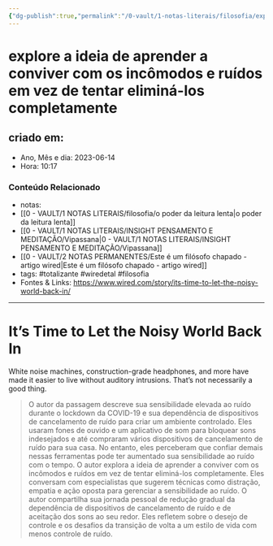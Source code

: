 ```yaml
---
{"dg-publish":true,"permalink":"/0-vault/1-notas-literais/filosofia/explore-a-ideia-de-aprender-a-conviver-com-os-incomodos-e-ruidos-em-vez-de-tentar-elimina-los-completamente/","tags":["totalizante","wiredetal","filosofia"],"dgHomeLink":true,"dgShowLocalGraph":true,"dgShowFileTree":true,"dgEnableSearch":true}
---
```


# explore a ideia de aprender a conviver com os incômodos e ruídos em vez de tentar eliminá-los completamente

## criado em: 
-  Ano, Mês e dia: 2023-06-14
- Hora: 10:17

### Conteúdo Relacionado
- notas: 
- [[0 - VAULT/1 NOTAS LITERAIS/filosofia/o poder da leitura lenta\|o poder da leitura lenta]]
- [[0 - VAULT/1 NOTAS LITERAIS/INSIGHT PENSAMENTO E MEDITAÇÃO/Vipassana\|0 - VAULT/1 NOTAS LITERAIS/INSIGHT PENSAMENTO E MEDITAÇÃO/Vipassana]]
- [[0 - VAULT/2 NOTAS PERMANENTES/Este é um filósofo chapado - artigo wired\|Este é um filósofo chapado - artigo wired]]
- tags: #totalizante #wiredetal #filosofia 
- Fontes & Links: https://www.wired.com/story/its-time-to-let-the-noisy-world-back-in/
---

# It’s Time to Let the Noisy World Back In

White noise machines, construction-grade headphones, and more have made it easier to live without auditory intrusions. That’s not necessarily a good thing.
  

> O autor da passagem descreve sua sensibilidade elevada ao ruído durante o lockdown da COVID-19 e sua dependência de dispositivos de cancelamento de ruído para criar um ambiente controlado. Eles usaram fones de ouvido e um aplicativo de som para bloquear sons indesejados e até compraram vários dispositivos de cancelamento de ruído para sua casa. No entanto, eles perceberam que confiar demais nessas ferramentas pode ter aumentado sua sensibilidade ao ruído com o tempo. O autor explora a ideia de aprender a conviver com os incômodos e ruídos em vez de tentar eliminá-los completamente. Eles conversam com especialistas que sugerem técnicas como distração, empatia e ação oposta para gerenciar a sensibilidade ao ruído. O autor compartilha sua jornada pessoal de redução gradual da dependência de dispositivos de cancelamento de ruído e de aceitação dos sons ao seu redor. Eles refletem sobre o desejo de controle e os desafios da transição de volta a um estilo de vida com menos controle de ruído.

  